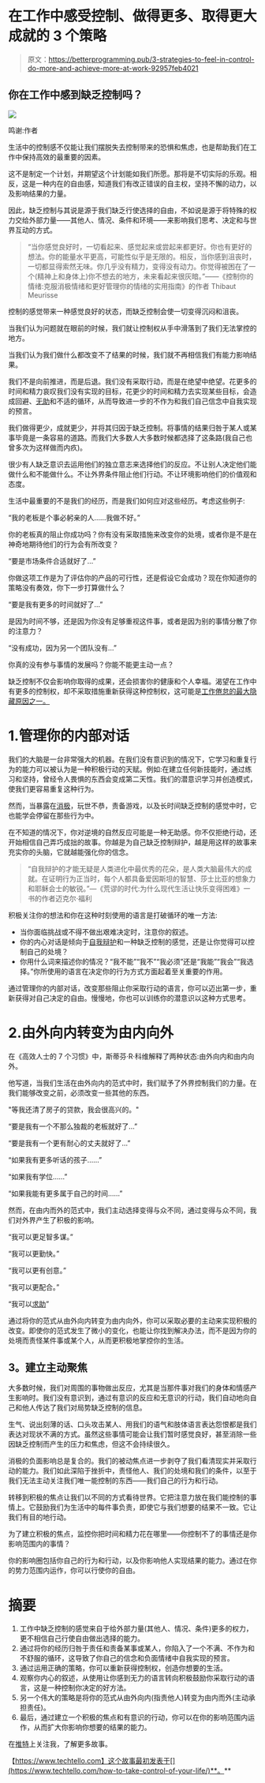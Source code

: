 # 在工作中感受控制、做得更多、取得更大成就的 3 个策略

> 原文：<https://betterprogramming.pub/3-strategies-to-feel-in-control-do-more-and-achieve-more-at-work-92957feb4021>

## 你在工作中感到缺乏控制吗？

![](img/b6c5f1deea9edb7875cc234b0d30475c.png)

鸣谢:作者

生活中的控制感不仅能让我们摆脱失去控制带来的恐惧和焦虑，也是帮助我们在工作中保持高效的最重要的因素。

这不是制定一个计划，并期望这个计划能如我们所愿。那将是不切实际的乐观。相反，这是一种内在的自由感，知道我们有改正错误的自主权，坚持不懈的动力，以及影响结果的力量。

因此，缺乏控制与其说是源于我们缺乏行使选择的自由，不如说是源于将特殊的权力交给外部力量——其他人、情况、条件和环境——来影响我们思考、决定和与世界互动的方式。

> “当你感觉良好时，一切看起来、感觉起来或尝起来都更好。你也有更好的想法。你的能量水平更高，可能性似乎是无限的。相反，当你感到沮丧时，一切都显得索然无味。你几乎没有精力，变得没有动力。你觉得被困在了一个(精神上和身体上)你不想去的地方，未来看起来很灰暗。”——《控制你的情绪:克服消极情绪和更好管理你的情绪的实用指南》的作者 Thibaut Meurisse

控制的感觉带来一种感觉良好的状态，而缺乏控制会使一切变得沉闷和沮丧。

当我们认为问题就在眼前的时候，我们就让控制权从手中滑落到了我们无法掌控的地方。

当我们认为我们做什么都改变不了结果的时候，我们就不再相信我们有能力影响结果。

我们不是向前推进，而是后退。我们没有采取行动，而是在绝望中绝望。花更多的时间和精力哀叹我们没有实现的目标，花更少的时间和精力去实现某些目标，会造成回避、[无助](https://www.techtello.com/learned-helplessness-vs-learned-optimism/)和不适的循环，从而导致进一步的不作为和我们自己信念中自我实现的预言。

我们做得更少，成就更少，并将其归因于缺乏控制。将事情的结果归咎于某人或某事毕竟是一条容易的道路。而我们大多数人大多数时候都选择了这条路(我自己也曾多次为这样做而内疚)。

很少有人缺乏意识去运用他们的独立意志来选择他们的反应。不让别人决定他们能做什么和不能做什么。不让外界条件阻止他们行动。不让环境影响他们的价值观和态度。

生活中最重要的不是我们的经历，而是我们如何应对这些经历。考虑这些例子:

“我的老板是个事必躬亲的人……我做不好。”

你的老板真的阻止你成功吗？你有没有采取措施来改变你的处境，或者你是不是在神奇地期待他们的行为会有所改变？

“要是市场条件合适就好了…”

你做这项工作是为了评估你的产品的可行性，还是假设它会成功？现在你知道你的策略没有奏效，你下一步打算做什么？

“要是我有更多的时间就好了…”

是因为时间不够，还是因为你没有足够重视这件事，或者是因为别的事情分散了你的注意力？

“没有成功，因为另一个团队没有…”

你真的没有参与事情的发展吗？你能不能更主动一点？

缺乏控制不仅会影响你取得的成果，还会损害你的健康和个人幸福。渴望在工作中有更多的控制权，却不采取措施重新获得这种控制权，这可能是[工作倦怠的最大隐藏原因之一。](https://www.techtello.com/wrong-about-burnout-at-work/)

# 1.管理你的内部对话

我们的大脑是一台非常强大的机器。在我们没有意识到的情况下，它学习和重复行为的能力可以被认为是一种积极行动的天赋。例如:在建立任何新技能时，通过练习和坚持，曾经令人畏惧的东西会变成第二天性。我们的潜意识学习并创造模式，使我们更容易重复这种行为。

然而，当暴露在[消极](https://www.techtello.com/how-to-deal-with-negative-people/)，玩世不恭，责备游戏，以及长时间缺乏控制的感觉中时，它也能学会停留在那些行为中。

在不知道的情况下，你对逆境的自然反应可能是一种无助感。你不仅拒绝行动，还开始相信自己弄巧成拙的故事。你越是为自己缺乏控制辩护，越是用这样的故事来充实你的头脑，它就越能强化你的信念。

> “自我辩护的才能无疑是人类进化中最优秀的花朵，是人类大脑最伟大的成就。在证明行为正当时，每个人都具备爱因斯坦的智慧、莎士比亚的想象力和耶稣会士的敏锐。”—《荒谬的时代:为什么现代生活让快乐变得困难》一书的作者迈克尔·福利

积极关注你的想法和你在这种时刻使用的语言是打破循环的唯一方法:

*   当你面临挑战或不得不做出艰难决定时，注意你的叙述。
*   你的内心对话是倾向于[自我辩护](https://www.techtello.com/learning-from-mistakes/)和一种缺乏控制的感觉，还是让你觉得可以控制自己的处境？
*   你用什么词来描述你的情况？“我不能”“我不”“我必须”还是“我能”“我会”“我选择。”你所使用的语言在决定你的行为方式方面起着至关重要的作用。

通过管理你的内部对话，改变那些阻止你采取行动的语言，你可以迈出第一步，重新获得对自己决定的自由。慢慢地，你也可以训练你的潜意识以这种方式思考。

# 2.由外向内转变为由内向外

在《高效人士的 7 个习惯》中，斯蒂芬·R·科维解释了两种状态:由外向内和由内向外。

他写道，当我们生活在由外向内的范式中时，我们赋予了外界控制我们的力量。在我们能够改变之前，必须改变一些其他的东西。

"等我还清了房子的贷款，我会很高兴的。"

“要是我有一个不那么独裁的老板就好了…”

“要是我有一个更有耐心的丈夫就好了…”

“如果我有更多听话的孩子……”

“如果我有学位……”

“如果我能有更多属于自己的时间……”

然而，在由内而外的范式中，我们主动选择变得与众不同，通过变得与众不同，我们对外界产生了积极的影响。

“我可以更足智多谋。”

“我可以更勤快。”

“我可以更有创意。”

“我可以更配合。”

“我可以[求助](https://www.techtello.com/how-to-ask-for-help/)”

通过将你的范式从由外向内转变为由内向外，你可以采取必要的主动来实现积极的改变。即使你的范式发生了微小的变化，也能让你找到解决办法，而不是因为你的处境而责怪某件事或某个人，从而更积极地掌控你的生活。

## **3。建立主动聚焦**

大多数时候，我们对周围的事物做出反应，尤其是当那件事对我们的身体和情感产生影响时。我们没有意识到，通过有意识的反应和无意识的行动，我们自动地向自己和他人传达了我们对局势缺乏控制的信息。

生气、说出刻薄的话、口头攻击某人、用我们的语气和肢体语言表达怨恨都是我们表达对现状不满的方式。虽然这些事情可能会让我们暂时感觉良好，甚至消除一些因缺乏控制而产生的压力和焦虑，但这不会持续很久。

消极的负面影响总是复合的。我们的被动焦点进一步剥夺了我们看清现实并采取行动的能力。我们如此深陷于挫折中，责怪他人、我们的处境和我们的条件，以至于我们无法主动关注我们唯一能控制的东西——我们自己的行为和行动。

转移到积极的焦点让我们以不同的方式看待世界。它把注意力放在我们能控制的事情上。它鼓励我们为生活中的每件事负责，即使它与我们想要的结果不一致。它让我们有目的地行动。

为了建立积极的焦点，监控你把时间和精力花在哪里——你控制不了的事情还是你影响范围内的事情？

你的影响圈包括你自己的行为和行动，以及你影响他人实现结果的能力。通过在你的势力范围内运作，你可以行使你的自由。

# 摘要

1.  工作中缺乏控制的感觉来自于给外部力量(其他人、情况、条件)更多的权力，更不相信自己行使自由做出选择的能力。
2.  通过将你的经历归咎于责任和责备某事或某人，你陷入了一个不满、不作为和不舒服的循环，这导致了你自己的信念和负面情绪中自我实现的预言。
3.  通过运用正确的策略，你可以重新获得控制权，创造你想要的生活。
4.  观察你内心的叙述，从使用让你感到无力的语言转向积极鼓励你采取行动的语言，这是一种控制你决定的好方法。
5.  另一个伟大的策略是将你的范式从由外向内(指责他人)转变为由内而外(主动承担责任)。
6.  最后，通过建立一个积极的焦点和有意识的行动，你可以在你的影响范围内运作，从而扩大你影响你想要的结果的能力。

在[推特](https://twitter.com/techtello)上关注我，了解更多故事。

【https://www.techtello.com】这个故事最初发表于[](https://www.techtello.com/how-to-take-control-of-your-life/)**。**